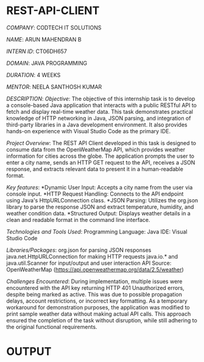 # REST-API-CLIENT

*COMPANY*: CODTECH IT SOLUTIONS

*NAME*: ARUN MAHENDRAN B

*INTERN ID*: CT06DH657

*DOMAIN*: JAVA PROGRAMMING

*DURATION*: 4 WEEKS

*MENTOR*: NEELA SANTHOSH KUMAR

*DESCRIPTION*:
*Objective*:
The objective of this internship task is to develop a console-based Java application that interacts with a public RESTful API to fetch and display real-time weather data. This task demonstrates practical knowledge of HTTP networking in Java, JSON parsing, and integration of third-party libraries in a Java development environment. It also provides hands-on experience with Visual Studio Code as the primary IDE.

*Project Overview*:
The REST API Client developed in this task is designed to consume data from the OpenWeatherMap API, which provides weather information for cities across the globe. The application prompts the user to enter a city name, sends an HTTP GET request to the API, receives a JSON response, and extracts relevant data to present it in a human-readable format.

*Key features*:
*Dynamic User Input: Accepts a city name from the user via console input.
*HTTP Request Handling: Connects to the API endpoint using Java's HttpURLConnection class.
*JSON Parsing: Utilizes the org.json library to parse the response JSON and extract temperature, humidity, and weather condition data.
*Structured Output: Displays weather details in a clean and readable format in the command line interface.

*Technologies and Tools Used*:
Programming Language: Java 
IDE: Visual Studio Code

*Libraries/Packages*:
org.json for parsing JSON responses
java.net.HttpURLConnection for making HTTP requests
java.io.* and java.util.Scanner for input/output and user interaction
API Source: OpenWeatherMap (https://api.openweathermap.org/data/2.5/weather)

*Challenges Encountered*:
During implementation, multiple issues were encountered with the API key returning HTTP 401 Unauthorized errors, despite being marked as active. This was due to possible propagation delays, account restrictions, or incorrect key formatting. As a temporary workaround for demonstration purposes, the application was modified to print sample weather data without making actual API calls. This approach ensured the completion of the task without disruption, while still adhering to the original functional requirements.

# OUTPUT

